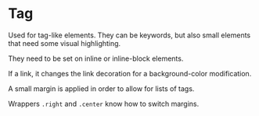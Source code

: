 # Tag

Used for tag-like elements. They can be keywords, but also small elements that need some visual highlighting.

They need to be set on inline or inline-block elements.

If a link, it changes the link decoration for a background-color modification.

A small margin is applied in order to allow for lists of tags.

Wrappers `.right` and `.center` know how to switch margins.


